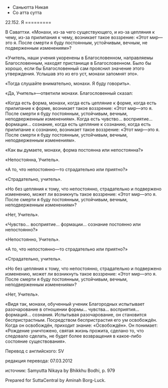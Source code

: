 









* Саньютта Никая
* Со атта сутта


22\.152\. Я
\=\=\=\=\=\=\=\=\=



В Саваттхи\. «Монахи, из\-за чего существующего, и из\-за цепляния к чему, из\-за прилипания к чему, возникает такое воззрение: «Этот мир—это я\. После смерти я буду постоянным, устойчивым, вечным, не подверженным изменениям»?


«Учитель, наши учения укоренены в Благословенном, направляемы Благословенным, находят пристанище в Благословенном\. Было бы хорошо, если бы Благословенный сам прояснил значение этого утверждения\. Услышав это из его уст, монахи запомнят это»\.


«Тогда слушайте внимательно, монахи\. Я буду говорить»\.


«Да, Учитель»—ответили монахи\. Благословенный сказал:


«Когда есть форма, монахи, когда есть цепляние к форме, когда есть прилипание к форме, возникает такое воззрение: «Этот мир—это я\. После смерти я буду постоянным, устойчивым, вечным, неподверженным изменениям»\. Когда есть чувство… восприятие… формации… сознание, когда есть цепляние к сознанию, когда есть прилипание к сознанию, возникает такое воззрение: «Этот мир—это я\. После смерти я буду постоянным, устойчивым, вечным, неподверженным изменениям»\.


«Как вы думаете, монахи, форма постоянна или непостоянна?»


«Непостоянна, Учитель»\.


«А то, что непостоянно—то страдательно или приятно?»


«Страдательно, учитель»\.


«Но без цепляния к тому, что непостоянно, страдательно и подвержено изменению, может ли возникнуть такое воззрение: «Этот мир—это я\. После смерти я буду постоянным, устойчивым, вечным, неподверженным изменениям»?


«Нет, Учитель»\.


«Чувство… восприятие… формации… сознание постоянно или непостоянно?»


«Непостоянно, Учитель»\.


«А то, что непостоянно—то страдательно или приятно?»


«Страдательно, учитель»\.


«Но без цепляния к тому, что непостоянно, страдательно и подвержено изменению, может ли возникнуть такое воззрение: «Этот мир—это я\. После смерти я буду постоянным, устойчивым, вечным, неподверженным изменениям»?


«Нет, Учитель»\.


«Видя так, монахи, обученный ученик Благородных испытывает разочарование в отношении формы… чувства… восприятия… формаций… сознания\. Испытывая разочарование, он становится беспристрастным\. Посредством беспристрастия его ум освобождён\. Когда он освобождён, приходит знание: «Освобождён»\. Он понимает: «Рождение уничтожено, святая жизнь прожита, сделано то, что следовало сделать, не будет более возвращения в какое\-либо состояние существования»\.



Перевод с английского: SV


редакция перевода: 07\.03\.2012


источник: Samyutta Nikaya by Bhikkhu Bodhi, p\. 979


Prepared for SuttaCentral by Aminah Borg\-Luck\.






